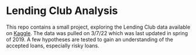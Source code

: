# Lending Club Analysis
This repo contains a small project, exploring the Lending Club data available on [Kaggle](https://www.kaggle.com/wordsforthewise/lending-club). The data was pulled on 3/7/22 which was last updated in spring of 2019. A few hypotheses are tested to gain an understanding of the accepted loans, especially risky loans.
